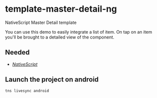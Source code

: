 # template-master-detail-ng
NativeScript Master Detail template

You can use this demo to easily integrate a list of item.
On tap on an item you'll be brought to a detailed view of the component.

## Needed
* [*NativeScript*](https://www.npmjs.com/package/nativescript)

## Launch the project on android
```tns livesync android```
